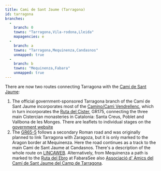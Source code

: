 ```yaml
---
title: Cami de Sant Jaume (Tarragona)
id: tarragona
branches:
  -
    branch: 0
    towns: "Tarragona,Vila-rodona,Lleida"
    mapagencies: e
  -
    branch: a
    towns: "Tarragona,Mequinenza,Candasnos"
    unmapped: true
  -
    branch: b
    towns: "Mequinenza,Fabara"
    unmapped: true
---
```


There are now two routes connecting Tarragona with the [Cami de Sant Jaume][0]:

1. The official government-sponsored Tarragona branch of the Camí de Sant Jaume incorporates most of the [Camino/Camì Vendrellenc][1], which in turn incorporates the [Ruta del Cister][2], GR175, connecting the three main Cistercian monasteries in Catalonia: Santa Creus, Poblet and Vallbona de les Monges. There are leaflets to individual stages on the [government website][3]
2. The [GR65-5][4] follows a secondary Roman road and was originally planned to link Tarragona with Zaragoza, but it is only marked to the Aragon border at Mequinenza. Here the road continues as a track to the main Cami de Sant Jaume at Candasnos. There's a description of the whole route on [LINCAWEB][5]. Alternatively, from Mequinenza a path is marked to the [Ruta del Ebro][6] at FabaraSee also [Associació d' Amics del Camí de Sant Jaume del Camp de Tarragona][7].

[0]: jaume.html
[1]: vendrell.html
[2]: http://www.larutadelcister.info/
[3]: http://www.gencat.cat/diue/serveis/publicacions/turisme/tramscsj/index.html
[4]: http://www.feec.org/examples/servlet/Sender?idsender=178
[5]: http://www.cercat.com/LINCAWEB/htm/galicia.htm
[6]: ebro.html
[7]: http://camisantjaumetarragona.iespana.es/
